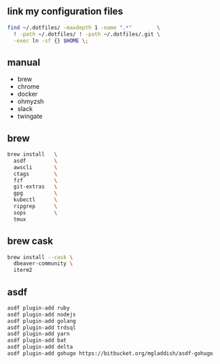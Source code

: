## link my configuration files

```sh
find ~/.dotfiles/ -maxdepth 1 -name ".*"        \
  ! -path ~/.dotfiles/ ! -path ~/.dotfiles/.git \
  -exec ln -sf {} $HOME \;
```

## manual

- brew
- chrome
- docker
- ohmyzsh
- slack
- twingate

## brew

```sh
brew install   \
  asdf         \
  awscli       \
  ctags        \
  fzf          \
  git-extras   \
  gpg          \
  kubectl      \
  ripgrep      \
  sops         \
  tmux
```

## brew cask

```sh
brew install --cask \
  dbeaver-community \
  iterm2
```

## asdf

```sh
asdf plugin-add ruby
asdf plugin-add nodejs
asdf plugin-add golang
asdf plugin-add trdsql
asdf plugin-add yarn
asdf plugin-add bat
asdf plugin-add delta
asdf plugin-add gohugo https://bitbucket.org/mgladdish/asdf-gohugo
```
